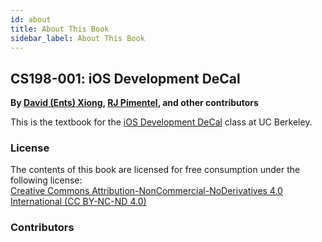```yaml
---
id: about
title: About This Book
sidebar_label: About This Book
---
```


## CS198-001: iOS Development DeCal

**By [David (Ents) Xiong](http://weidavidxiong.com), [RJ Pimentel](http://www.linkedin.com/in/rj-pimentel-182444b5/), and other contributors**

This is the textbook for the [iOS Development DeCal](http://iosdecal.com/) class at UC Berkeley.


### License

The contents of this book are licensed for free consumption under the following license:  
[Creative Commons Attribution-NonCommercial-NoDerivatives 4.0 International \(CC BY-NC-ND 4.0\)](https://creativecommons.org/licenses/by-nc-nd/4.0/)

### Contributors

